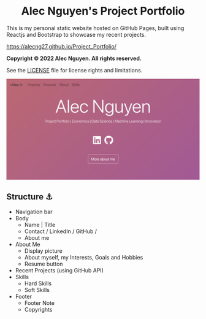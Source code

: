 <br />
<p align="center">
  <h1 align="center">Alec Nguyen's Project Portfolio</h1>
</p>

This is my personal static website hosted on GitHub Pages, built using Reactjs and Bootstrap to showcase my recent projects.

https://alecng27.github.io/Project_Portfolio/

**Copyright © 2022 Alec Nguyen. All rights reserved.**

See the [LICENSE](LICENSE.md) file for license rights and limitations.

![](Website_Image.png)

## Structure ⚓

- Navigation bar
- Body
  - Name | Title
  - Contact / LinkedIn / GitHub /
  - About me
- About Me
  - Display picture 
  - About myself, my Interests, Goals and Hobbies
  - Resume button
- Recent Projects (using GitHub API) 
- Skills
  - Hard Skills
  - Soft Skills
- Footer
  - Footer Note
  - Copyrights


